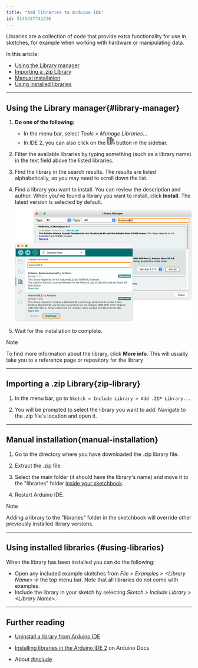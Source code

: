 ```yaml
---
title: "Add libraries to Arduino IDE"
id: 5145457742236
---
```


Libraries are a collection of code that provide extra functionality for use in sketches, for example when working with hardware or manipulating data.

In this article:

* [Using the Library manager](#library-manager)
* [Importing a .zip Library](#zip-library)
* [Manual installation](#manual-installation)
* [Using installed libraries](#using-libraries)

---

## Using the Library manager{#library-manager}

1. **Do one of the following:**

   * In the menu bar, select _Tools > Manage Libraries..._
   * In IDE 2, you can also click on the ![Library Manager icon](img/symbol_library.png) button in the sidebar.

2. Filter the available libraries by typing something (such as a library name) in the text field above the listed libraries.

3. Find the library in the search results. The results are listed alphabetically, so you may need to scroll down the list.

4. Find a library you want to install. You can review the description and author. When you've found a library you want to install, click **Install**. The latest version is selected by default.

   ![Installing libraries in the Library Manager for IDE 2.](img/add-library.png)

5. Wait for the installation to complete.

> [!NOTE]
> To find more information about the library, click **More info**. This will usually take you to a reference page or repository for the library

---

## Importing a .zip Library{zip-library}

1. In the menu bar, go to `Sketch > Include Library > Add .ZIP Library...`

2. You will be prompted to select the library you want to add. Navigate to the .zip file's location and open it.

---

## Manual installation{manual-installation}

1. Go to the directory where you have downloaded the .zip library file.

2. Extract the .zip file.

3. Select the main folder (it should have the library's name) and move it to the "libraries" folder [inside your sketchbook](https://support.arduino.cc/hc/en-us/articles/4412950938514-Open-the-Sketchbook).

4. Restart Arduino IDE.

> [!NOTE]
> Adding a library to the "libraries" folder in the sketchbook will override other previously installed library versions.

---

## Using installed libraries {#using-libraries}

When the library has been installed you can do the following:

* Open any included example sketches from _File > Examples > \<Library Name\>_ in the top menu bar. Note that all libraries do not come with examples.
* Include the library in your sketch by selecting _Sketch > Include Library > \<Library Name\>_.

---

## Further reading

* [Uninstall a library from Arduino IDE](https://support.arduino.cc/hc/en-us/articles/360016077340-Uninstall-a-library-from-Arduino-IDE)

* [Installing libraries in the Arduino IDE 2](https://docs.arduino.cc/software/ide-v2/tutorials/ide-v2-installing-a-library) on Arduino Docs

* About [#include](https://www.arduino.cc/reference/en/language/structure/further-syntax/include/)
